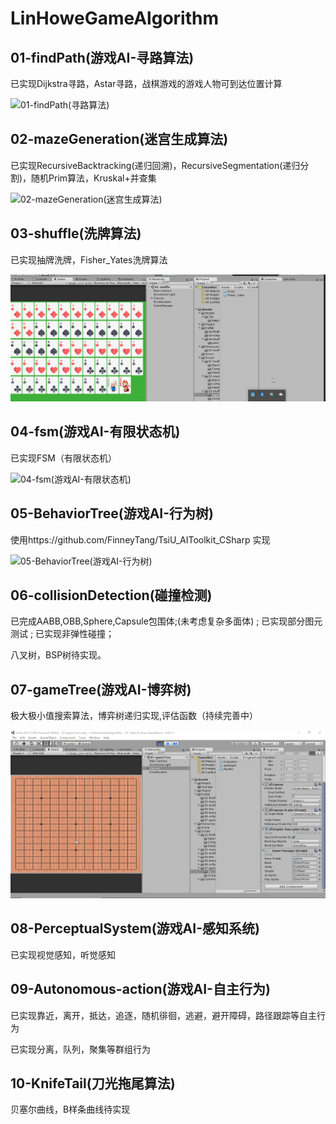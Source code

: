 

# LinHoweGameAlgorithm

## 01-findPath(游戏AI-寻路算法)

已实现Dijkstra寻路，Astar寻路，战棋游戏的游戏人物可到达位置计算

![01-findPath(寻路算法)](http://p9sfkx5v1.bkt.clouddn.com/01-findpath.gif)

## 02-mazeGeneration(迷宫生成算法)

已实现RecursiveBacktracking(递归回溯)，RecursiveSegmentation(递归分割)，随机Prim算法，Kruskal+并查集

![02-mazeGeneration(迷宫生成算法)](http://p9sfkx5v1.bkt.clouddn.com/02-mazeGeneration.gif)



## 03-shuffle(洗牌算法)

已实现抽牌洗牌，Fisher_Yates洗牌算法

![03-shuffle(洗牌算法)](https://raw.githubusercontent.com/IceLanguage/icelanguage.github.io/master/images/03-03-shuffle.gif)

## 04-fsm(游戏AI-有限状态机)

已实现FSM（有限状态机）

![04-fsm(游戏AI-有限状态机)](https://raw.githubusercontent.com/IceLanguage/icelanguage.github.io/master/images/04-fsm.gif)

## 05-BehaviorTree(游戏AI-行为树)

使用https://github.com/FinneyTang/TsiU_AIToolkit_CSharp 实现

![05-BehaviorTree(游戏AI-行为树)](http://p9sfkx5v1.bkt.clouddn.com/05-behaviorTree.gif)

## 06-collisionDetection(碰撞检测)

已完成AABB,OBB,Sphere,Capsule包围体;(未考虑复杂多面体) ; 已实现部分图元测试 ; 已实现非弹性碰撞；

八叉树，BSP树待实现。



## 07-gameTree(游戏AI-博弈树)

极大极小值搜索算法，博弈树递归实现,评估函数（持续完善中）

![07-gameTree(游戏AI-博弈树)](https://raw.githubusercontent.com/IceLanguage/icelanguage.github.io/master/images/gobangAI.gif)



## 08-PerceptualSystem(游戏AI-感知系统)

已实现视觉感知，听觉感知



## 09-Autonomous-action(游戏AI-自主行为)

已实现靠近，离开，抵达，追逐，随机徘徊，逃避，避开障碍，路径跟踪等自主行为

已实现分离，队列，聚集等群组行为

## 10-KnifeTail(刀光拖尾算法)

贝塞尔曲线，B样条曲线待实现